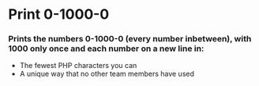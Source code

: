 # Print 0-1000-0

### Prints the numbers 0-1000-0 (every number inbetween), with 1000 only once and each number on a new line in:

- The fewest PHP characters you can
- A unique way that no other team members have used
